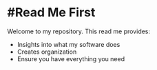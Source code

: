 #Read Me First
==================
Welcome to my repository. This read me provides:

- Insights into what my software does
- Creates organization
- Ensure you have everything you need
